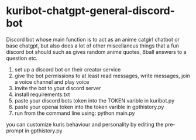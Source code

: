 # kuribot-chatgpt-general-discord-bot
Discord bot whose main function is to act as an anime catgirl chatbot or base chatgpt, but also does a lot of other miscellaneus things that a fun discord bot should such as gives random anime quotes, 8ball answers to a question etc.

1. set up a discord bot on their creator service
2. give the bot permissions to at least read messages, write messages, join a voice channel and play voice
3. invite the bot to your discord server
4. install requirements.txt
5. paste your discord bots token into the TOKEN varible in kuribot.py
6. paste your openai token into the token varible in gpthistory.py
7. run from the command line using: python main.py

you can customize kuris behaviour and personality by editing the pre-prompt in gpthistory.py
